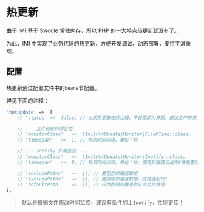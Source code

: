 # 热更新

由于 IMI 基于 Swoole 常驻内存，所以 PHP 的一大特点热更新就没有了。

为此，IMI 中实现了业务代码的热更新，方便开发调试、动态部署，支持平滑重载。

## 配置

热更新通过配置文件中的`beans`节配置。

详见下面的注释：

```php
'hotUpdate'	=>	[
	// 'status'	=>	false, // 关闭热更新去除注释，不设置即为开启，建议生产环境关闭

	// --- 文件修改时间监控 ---
	// 'monitorClass'	=>	\Imi\HotUpdate\Monitor\FileMTime::class,
	// 'timespan'	=>	1, // 检测时间间隔，单位：秒

	// --- Inotify 扩展监控 ---
	// 'monitorClass'	=>	\Imi\HotUpdate\Monitor\Inotify::class,
	// 'timespan'	=>	0, // 检测时间间隔，单位：秒，使用扩展建议设为0性能更佳

	// 'includePaths'	=>	[], // 要包含的路径数组
	// 'excludePaths'	=>	[], // 要排除的路径数组，支持通配符*
	// 'defaultPath'	=>	[], // 设为数组则覆盖默认的监控路径
],
```

> 默认是根据文件修改时间监控，建议有条件的上`Inotify`，性能更佳！